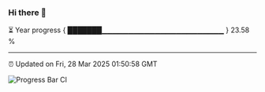 ### Hi there 👋

⏳ Year progress { ███████▁▁▁▁▁▁▁▁▁▁▁▁▁▁▁▁▁▁▁▁▁▁▁ } 23.58 %

---

⏰ Updated on Fri, 28 Mar 2025 01:50:58 GMT

![Progress Bar CI](https://github.com/ZhaoGui/ZhaoGui/workflows/Progress%20Bar%20CI/badge.svg)
